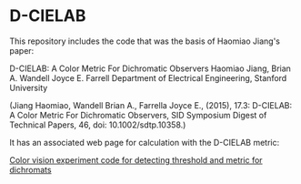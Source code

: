 D-CIELAB
=====================

This repository includes the code that was the basis of Haomiao Jiang's paper:

D-CIELAB: A Color Metric For Dichromatic Observers
Haomiao Jiang, Brian A. Wandell Joyce E. Farrell
Department of Electrical Engineering, Stanford University

(Jiang Haomiao, Wandell Brian A., Farrella Joyce E., (2015), 17.3: D-CIELAB: A Color Metric For Dichromatic Observers, SID Symposium Digest of Technical Papers, 46, doi: 10.1002/sdtp.10358.)

It has an associated web page for calculation with the D-CIELAB metric:

[Color vision experiment code for detecting threshold and metric for dichromats
](http://hjiang36.github.io/D-CIELAB/dCIELAB.html)

